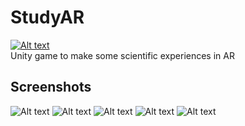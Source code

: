 # StudyAR
[![Alt text](https://img.shields.io/github/v/release/studyar-app/StudyAR)](https://github.com/studyar-app/StudyAR/releases/latest/download/studyar.apk)  
Unity game to make some scientific experiences in AR
## Screenshots
![Alt text](Images/Screenshot_20201102-205651.png "")
![Alt text](Images/Screenshot_20201102-205719.png "")
![Alt text](Images/Screenshot_20201102-205756.png "")
![Alt text](Images/Screenshot_20201102-205810.png "")
![Alt text](Images/Screenshot_20201102-205831.png "")